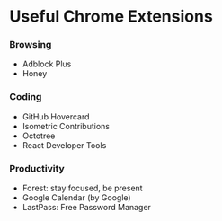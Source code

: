 # Useful Chrome Extensions

### Browsing
- Adblock Plus
- Honey

### Coding
- GitHub Hovercard
- Isometric Contributions
- Octotree
- React Developer Tools

### Productivity
- Forest: stay focused, be present
- Google Calendar (by Google)
- LastPass: Free Password Manager
